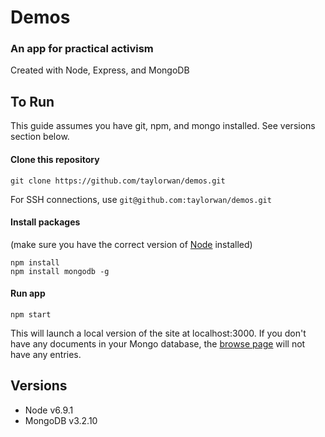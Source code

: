 # Demos
### An app for practical activism

Created with Node, Express, and MongoDB

## To Run
This guide assumes you have git, npm, and mongo installed. See versions section below.

#### Clone this repository
```
git clone https://github.com/taylorwan/demos.git
```
For SSH connections, use `git@github.com:taylorwan/demos.git`

#### Install packages
(make sure you have the correct version of [Node](https://nodejs.org/en/download/) installed)
```
npm install
npm install mongodb -g
```
#### Run app
```
npm start
```
This will launch a local version of the site at localhost:3000. If you don't have any documents in your Mongo database, the [browse page](localhost:3000/browse) will not have any entries.

## Versions
* Node v6.9.1
* MongoDB v3.2.10

